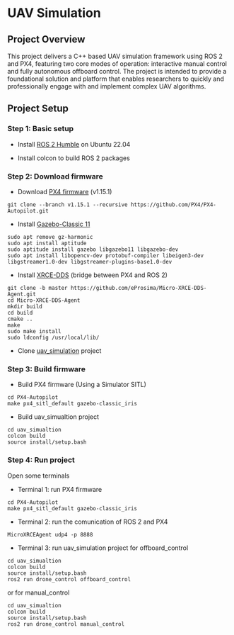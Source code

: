 # UAV Simulation

## Project Overview
This project delivers a C++ based UAV simulation framework using ROS 2 and PX4, featuring two core modes of operation: interactive manual control and fully autonomous offboard control. The project is intended to provide a foundational solution and platform that enables researchers to quickly and professionally engage with and implement complex UAV algorithms.

## Project Setup

### Step 1: Basic setup

- Install [ROS 2 Humble](https://docs.ros.org/en/humble/Installation/Ubuntu-Install-Debs.html) on Ubuntu 22.04

- Install colcon to build ROS 2 packages

### Step 2: Download firmware

- Download [PX4 firmware](https://docs.px4.io/main/en/dev_setup/building_px4.html) (v1.15.1)
```
git clone --branch v1.15.1 --recursive https://github.com/PX4/PX4-Autopilot.git
```

- Install [Gazebo-Classic 11](https://docs.px4.io/main/en/sim_gazebo_classic/)
```
sudo apt remove gz-harmonic
sudo apt install aptitude
sudo aptitude install gazebo libgazebo11 libgazebo-dev
sudo apt install libopencv-dev protobuf-compiler libeigen3-dev libgstreamer1.0-dev libgstreamer-plugins-base1.0-dev
```

- Install [XRCE-DDS](https://docs.px4.io/main/en/ros2/user_guide.html#setup-micro-xrce-dds-agent-client) (bridge between PX4 and ROS 2)
```
git clone -b master https://github.com/eProsima/Micro-XRCE-DDS-Agent.git
cd Micro-XRCE-DDS-Agent
mkdir build
cd build
cmake ..
make
sudo make install
sudo ldconfig /usr/local/lib/
```

- Clone [uav_simulation](https://github.com/mmhai202/uav_simulation) project

### Step 3: Build firmware

- Build PX4 firmware (Using a Simulator SITL)
```
cd PX4-Autopilot
make px4_sitl_default gazebo-classic_iris
```

- Build uav_simualtion project
```
cd uav_simualtion
colcon build
source install/setup.bash
```

### Step 4: Run project

Open some terminals

- Terminal 1: run PX4 firmware
```
cd PX4-Autopilot
make px4_sitl_default gazebo-classic_iris
```

- Terminal 2: run the comunication of ROS 2 and PX4
```
MicroXRCEAgent udp4 -p 8888
```

- Terminal 3: run uav_simulation project for offboard_control
```
cd uav_simualtion
colcon build
source install/setup.bash
ros2 run drone_control offboard_control
```
or for manual_control
```
cd uav_simualtion
colcon build
source install/setup.bash
ros2 run drone_control manual_control
```
